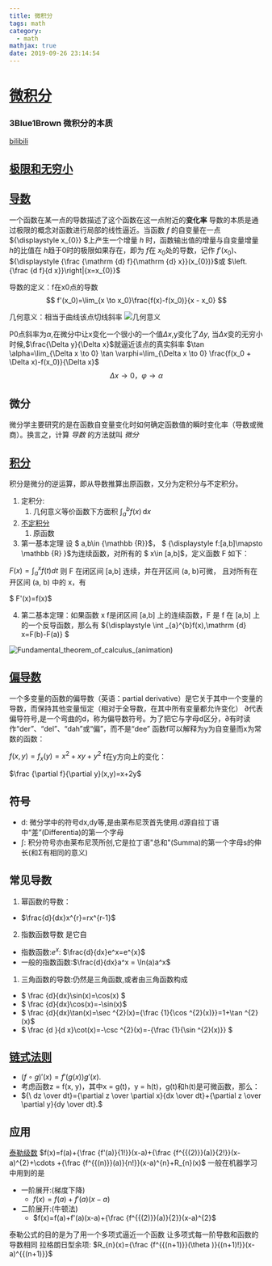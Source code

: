 ```yaml
---
title: 微积分
tags: math
category:
  - math
mathjax: true
date: 2019-09-26 23:14:54
---
```


# [微积分](https://zh.wikipedia.org/wiki/%E5%BE%AE%E7%A7%AF%E5%88%86%E5%AD%A6)


### 3Blue1Brown 微积分的本质
[bilibili](https://www.bilibili.com/video/av24325548/)


## [极限和无穷小](https://zh.wikipedia.org/wiki/%E7%84%A1%E7%AA%AE%E5%B0%8F%E9%87%8F)

## [导数](https://zh.wikipedia.org/wiki/%E5%AF%BC%E6%95%B0)
一个函数在某一点的导数描述了这个函数在这一点附近的**变化率**
导数的本质是通过极限的概念对函数进行局部的线性逼近。当函数 ${\displaystyle f}$ 的自变量在一点 ${\displaystyle x_{0}} $上产生一个增量 ${\displaystyle h}$ 时，函数输出值的增量与自变量增量 ${\displaystyle h}$的比值在 ${\displaystyle h}$趋于0时的极限如果存在，即为 ${\displaystyle f}$在 ${\displaystyle x_{0}}$处的导数，记作 ${\displaystyle f'(x_{0})}$、 ${\displaystyle {\frac {\mathrm {d} f}{\mathrm {d} x}}(x_{0})}$或 $\left.{\frac {d f}{d x}}\right|{x=x_{0}}$


  
导数的定义：f在x0点的导数
$$ f'(x_0)=\lim_{x \to x_0}\frac{f(x)-f(x_0)}{x - x_0} $$


几何意义：相当于曲线该点切线斜率
![几何意义](https://upload.wikimedia.org/wikipedia/commons/thumb/d/de/Derivative_-_geometric_meaning.svg/600px-Derivative_-_geometric_meaning.svg.png)

P0点斜率为$\alpha$,在微分中让x变化一个很小的一个值$\Delta x$,y变化了$\Delta y$, 当$\Delta x$变的无穷小时候,$\frac{\Delta y}{\Delta x}$就逼近该点的真实斜率
$\tan \alpha=\lim_{\Delta x \to 0} \tan \varphi=\lim_{\Delta x \to 0} \frac{f(x_0 + \Delta x)-f(x_0)}{\Delta x}$
$$  \Delta x\to 0，  \varphi \to \alpha $$

## 微分
微分学主要研究的是在函数自变量变化时如何确定函数值的瞬时变化率（导数或微商）。换言之，计算 *导数* 的方法就叫 *微分*

## [积分](https://zh.wikipedia.org/wiki/%E7%A7%AF%E5%88%86)
积分是微分的逆运算，即从导数推算出原函数，又分为定积分与不定积分。
1. 定积分:
   1. 几何意义等价函数下方面积 $\int_a^b f(x)\,\mathrm{d}x$
2. [不定积分](https://zh.wikipedia.org/wiki/%E4%B8%8D%E5%AE%9A%E7%A7%AF%E5%88%86)
   1. 原函数
3. 第一基本定理
设 $ a,b\in {\mathbb  {R}}$， $ {\displaystyle f:[a,b]\mapsto \mathbb {R} }$为连续函数，对所有的 $ x\in [a,b]$，定义函数 F 如下：

${\displaystyle F(x)=\int _{a}^{x}f(t)dt}$
则 F 在闭区间 [a,b] 连续，并在开区间 (a, b)可微， 且对所有在开区间 (a, b) 中的 x，有

$ F'(x)=f(x)$

4.  第二基本定理：如果函数 x f是闭区间  [a,b] 上的连续函数，F  是 f 在 [a,b] 上的一个反导函数，那么有
${\displaystyle \int _{a}^{b}f(x)\,\mathrm {d} x=F(b)-F(a)} $

![Fundamental_theorem_of_calculus_(animation)](https://upload.wikimedia.org/wikipedia/commons/2/2f/Fundamental_theorem_of_calculus_%28animation%29.gif)

## [偏导数](https://zh.wikipedia.org/wiki/%E5%81%8F%E5%AF%BC%E6%95%B0)
一个多变量的函数的偏导数（英语：partial derivative）是它关于其中一个变量的导数，而保持其他变量恒定（相对于全导数，在其中所有变量都允许变化）
∂代表偏导符号,是一个弯曲的d，称为偏导数符号。为了把它与字母d区分，∂有时读作“der”、“del”、“dah”或“偏”，而不是“dee”
函数f可以解释为y为自变量而x为常数的函数：

$f(x,y) = f_x(y) = x^2 + xy + y^2$
f在y方向上的变化：

$\frac {\partial f}{\partial y}(x,y)=x+2y$



## 符号
* d: 微分学中的符号dx,dy等,是由莱布尼茨首先使用.d源自拉丁语中“差”(Differentia)的第一个字母
* $\int$: 积分符号亦由莱布尼茨所创,它是拉丁语"总和"(Summa)的第一个字母s的伸长(和Σ有相同的意义)

## 常见导数
1. 幂函数的导数：
* $\frac{d}{dx}x^{r}=rx^{r-1}$

2. 指数函数导数 是它自
* 指数函数:$e^{x}$: $\frac{d}{dx}e^x=e^{x}$
* 一般的指数函数:$\frac{d}{dx}a^x = \ln(a)a^x$

1. 三角函数的导数:仍然是三角函数,或者由三角函数构成
* $ \frac {d}{dx}\sin(x)=\cos(x) $
* $ \frac {d}{dx}\cos(x)=-\sin(x)$
* $ \frac {d}{dx}\tan(x)=\sec ^{2}(x)={\frac {1}{\cos ^{2}(x)}}=1+\tan ^{2}(x)$
* $ \frac {d }{d x}\cot(x)=-\csc ^{2}(x)=-{\frac {1}{\sin ^{2}(x)}} $







## [链式法则](https://zh.wikipedia.org/wiki/%E9%93%BE%E5%BC%8F%E6%B3%95%E5%88%99)
* $(f\circ g)'(x)=f'(g(x))g'(x).$
* 考虑函数z = f(x, y)，其中x = g(t)，y = h(t)，g(t)和h(t)是可微函数，那么：
* ${\ dz \over dt}={\partial z \over \partial x}{dx \over dt}+{\partial z \over \partial y}{dy \over dt}.$




## 应用
[泰勒级数](https://zh.wikipedia.org/wiki/%E6%B3%B0%E5%8B%92%E7%BA%A7%E6%95%B0)
$f(x)=f(a)+{\frac  {f'(a)}{1!}}(x-a)+{\frac  {f^{{(2)}}(a)}{2!}}(x-a)^{2}+\cdots +{\frac  {f^{{(n)}}(a)}{n!}}(x-a)^{n}+R_{n}(x)$
一般在机器学习中用到的是
* 一阶展开:(梯度下降)
  * $f(x)=f(a)+f'(a)(x-a)$
* 二阶展开:(牛顿法)
  * $f(x)=f(a)+f'(a)(x-a)+{\frac  {f^{{(2)}}(a)}{2}}(x-a)^{2}$



泰勒公式的目的是为了用一个多项式逼近一个函数
让多项式每一阶导数和函数的导数相同
拉格朗日型余项:
$R_{n}(x)={\frac  {f^{{(n+1)}}(\theta )}{(n+1)!}}(x-a)^{{(n+1)}}$